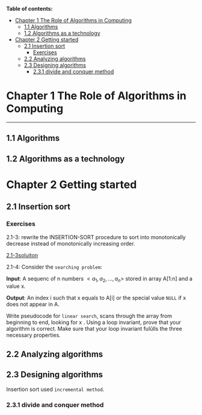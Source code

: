 

**Table of contents:**
- [Chapter 1 The Role of Algorithms in Computing](#chapter-1-the-role-of-algorithms-in-computing)
  - [1.1 Algorithms](#11-algorithms)
  - [1.2 Algorithms as a technology](#12-algorithms-as-a-technology)
- [Chapter 2 Getting started](#chapter-2-getting-started)
  - [2.1 Insertion sort](#21-insertion-sort)
    - [Exercises](#exercises)
  - [2.2 Analyzing algorithms](#22-analyzing-algorithms)
  - [2.3 Designing algorithms](#23-designing-algorithms)
    - [2.3.1 divide and conquer method](#231-divide-and-conquer-method)


# Chapter 1 The Role of Algorithms in Computing
---

## 1.1 Algorithms

## 1.2 Algorithms as a technology

# Chapter 2 Getting started

## 2.1 Insertion sort



### Exercises
2.1-3: rewrite the INSERTION-SORT procedure to sort into monotonically decrease instead of monotonically increasing order.

[2.1-3soluiton](./E-2-1-3-insertion-sort-decreasing.py)


2.1-4: Consider the `searching problem`:

**Input**: A sequenc of n numbers $<a_1,a_2,\dots,a_n>$ stored in array A[1:n] and a value x.

**Output**: An index i such that x equals to A[i] or the special value `NULL` if x does not appear in A.

Write pseudocode for `linear search`, scans through the array from beginning
to end, looking for x . Using a loop invariant, prove that your algorithm is
correct. Make sure that your loop invariant fulûlls the three necessary properties.



## 2.2 Analyzing algorithms



## 2.3 Designing algorithms
Insertion sort used `incremental method`. 


### 2.3.1 divide and conquer method